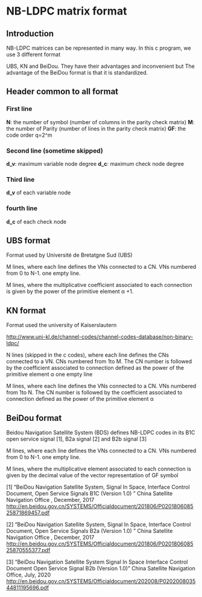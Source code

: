 # NB-LDPC matrix format

## Introduction

NB-LDPC matrices can be represented in many way. In this c program, we use 3 different format

UBS, KN and BeiDou. They have their advantages and inconvenient but The advantage of the BeiDou format is that it is standardized. 

## Header common to all format

### First line
**N**: the number of symbol (number of columns in the parity check matrix)
**M**: the number of Parity (number of lines in the parity check matrix)
**GF**: the code order q=2^m
###  Second line (sometime skipped)
**d_v**: maximum variable node degree
**d_c**: maximum check node degree

### Third line
**d_v** of each variable node
### fourth line 
**d_c** of each check node

## UBS format

Format used by Université de Bretatgne Sud (UBS)

M lines, where each line defines the VNs connected to a CN. VNs numbered from 0 to N-1.
one empty line.

M lines, where the multiplicative coefficient associated to each connection is given by the power of the primitive element α +1.

## KN format

Format used the university of Kaiserslautern

http://www.uni-kl.de/channel-codes/channel-codes-database/non-binary-ldpc/

N lines (skipped in the c codes), where each line defines the CNs connected to a VN. CNs numbered from  1to M. The CN number is followed by the coefficient associated to connection defined as the power of the primitive element α 
one empty line

M lines, where each line defines the VNs connected to a CN. VNs numbered from  1to N. The CN number is followed by the coefficient associated to connection defined as the power of the primitive element α 



## BeiDou format

Beidou Navigation Satellite System (BDS) defines NB-LDPC codes in its B1C open service signal [1], B2a signal [2] and B2b signal [3]

M lines, where each line defines the VNs connected to a CN. VNs numbered from 0 to N-1.
one empty line.

M lines, where the multiplicative element associated to each connection is given by the decimal value  of the vector  representation of GF symbol







 [1] “BeiDou Navigation Satellite System, Signal In Space, Interface Control Document, Open Service Signals B1C (Version 1.0) ” China Satellite Navigation Office , December, 2017
 http://en.beidou.gov.cn/SYSTEMS/Officialdocument/201806/P020180608525871869457.pdf

 [2] “BeiDou Navigation Satellite System, Signal In Space, Interface Control Document, Open Service Signals B2a (Version 1.0) ” China Satellite Navigation Office , December, 2017
 http://en.beidou.gov.cn/SYSTEMS/Officialdocument/201806/P020180608525870555377.pdf

 [3] “BeiDou Navigation Satellite System Signal In Space Interface Control Document Open Service Signal B2b (Version 1.0)” China Satellite Navigation Office, July, 2020
 http://en.beidou.gov.cn/SYSTEMS/Officialdocument/202008/P020200803544811195696.pdf
